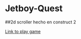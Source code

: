 # Jetboy-Quest

##2d scroller hecho en construct 2 

[Link to play game](https://www.scirra.com/arcade/action-games/jetboy-quest-14529
 "Scirra Arcade")
